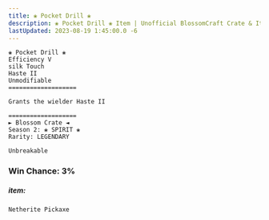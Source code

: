 ```yaml
---
title: ❀ Pocket Drill ❀
description: ❀ Pocket Drill ❀ Item | Unofficial BlossomCraft Crate & Item Documentation
lastUpdated: 2023-08-19 1:45:00.0 -6
---
```

```
❀ Pocket Drill ❀
Efficiency V
silk Touch
Haste II
Unmodifiable
===================

Grants the wielder Haste II

===================
► Blossom Crate ◄
Season 2: ❀ SPIRIT ❀
Rarity: LEGENDARY

Unbreakable
```
### Win Chance: 3%

##### item:
`Netherite Pickaxe`